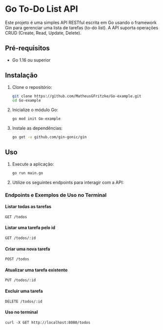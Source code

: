 # Go To-Do List API

Este projeto é uma simples API RESTful escrita em Go usando o framework Gin para gerenciar uma lista de tarefas (to-do list). A API suporta operações CRUD (Create, Read, Update, Delete).

## Pré-requisitos

- Go 1.16 ou superior

## Instalação

1. Clone o repositório:

    ```sh
    git clone https://github.com/MatheusGFritzke/Go-example.git
    cd Go-example
    ```

2. Inicialize o módulo Go:

    ```sh
    go mod init Go-example
    ```

3. Instale as dependências:

    ```sh
    go get -u github.com/gin-gonic/gin
    ```

## Uso

1. Execute a aplicação:

    ```sh
    go run main.go
    ```

2. Utilize os seguintes endpoints para interagir com a API:

### Endpoints e Exemplos de Uso no Terminal

#### Listar todas as tarefas

```http
GET /todos
```

#### Listar uma tarefa pelo id

```http
GET /todos/:id
```

#### Criar uma nova tarefa

```http
POST /todos
```

#### Atualizar uma tarefa existente

```http
PUT /todos/:id
```

#### Excluir uma tarefa

```http
DELETE /todos/:id
```

#### Uso no terminal

```
curl -X GET http://localhost:8080/todos
```